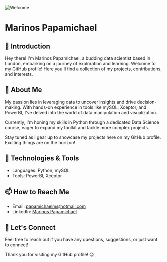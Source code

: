 <picture>
<img alt="Welcome" src="https://github.com/MarinosPapamichael/test1/blob/d29d72f35e1f9b26c2adc5ae11394a1e6be68081/Solo_leveling.jpeg">
</picture>

# Marinos Papamichael

## 👋 Introduction

Hey there! I'm Marinos Papamichael, a budding data scientist based in London, embarking on a journey of exploration and learning. Welcome to my GitHub profile! Here you'll find a collection of my projects, contributions, and interests.

## 🚀 About Me
My passion lies in leveraging data to uncover insights and drive decision-making. With hands-on experience in tools like mySQL, Xceptor, and PowerBI, I've delved into the world of data manipulation and visualization. 

Currently, I'm honing my skills in Python through a dedicated Data Science course, eager to expand my toolkit and tackle more complex projects.

Stay tuned as I gear up to showcase my projects here on my GitHub profile. Exciting things are on the horizon!


## 🔧 Technologies & Tools

- Languages: Python, mySQL
- Tools: PowerBI, Xceptor

## 📫 How to Reach Me

- Email: papamichaelm@hotmail.com
- LinkedIn: [Marinos Papamichael](https://www.linkedin.com/in/marinospapamichael/)

## 🤝 Let's Connect

Feel free to reach out if you have any questions, suggestions, or just want to connect!





Thank you for visiting my GitHub profile! 😊

